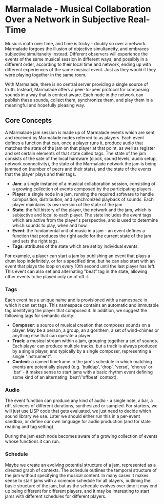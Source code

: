 # Marmalade - Musical Collaboration Over a Network in Subjective Real-Time

Music is math over time, and time is tricky - doubly so over a network. Marmalade forgoes the illusion of objective simultaneity, and embraces subjective simultaneity instead. Different observers will experience the events of the same musical session in different ways, and possibly in a different order, according to their local time and network, ending up with different experiences of the same musical event. Just as they would if they were playing together in the same room.

With Marmalade, there is no central server providing a single source of truth. Instead, Marmalade offers a peer-to-peer protocol for composing sounds in a way that is context aware. Each node in the network can publish these sounds, collect them, synchronize them, and play them in a meaningful and hopefully pleasing way.

## Core Concepts

A Marmalade jam session is made up of Marmalade events which are sent and received by Marmalade nodes referred to as players. Each event defines a function that can, once a player runs it, produce audio that matches the state of the jam on that player at that point, as well as register and set certain elements of that state called tags. The state of the jam consists of the sate of the local hardware (clock, sound levels, audio setup, network connectivity), the state of the Marmalade network the jam is being jammed on (number of peers and their stats), and the state of the events that the player plays and their tags.

- **Jam**: a single instance of a musical collaboration session, consisting of a growing collection of events composed by the participating players.
- **Player**: a single node in a jam, running the required software to handle composition, distribution, and synchronized playback of sounds. Each player maintains its own version of the state of the jam.
- **State**: the full history of the player, the network and the jam, which is subjective and local to each player. The state includes the event tags which are active from the player's perspective, and is used to determine which sounds to play, when and how.
- **Event**: the fundamental unit of music in a jam - an event defines a function that produces the right audio for the current state of the jam and sets the right tags.
- **Tags**: attributes of the state which are set by individual events.

For example, a player can start a jam by publishing an event that plays a drum loop indefinitely, or for a specified time, but he can also start with an event that plays the loop on every 10th second until the last player has left. This event can also set and alternating "beat" tag in the state, allowing other events to be played only on of off it.

### Tags

Each event has a unique name and is provisioned with a namespace in which it can set tags. This namespace contains an automatic and immutable tag identifying the player that composed it. In addition, we suggest the following tags for semantic clarity:

- **Composer**: a source of musical creation that composes sounds on a player. May be a person, a group, an algorithem, a set of wind-chimes or anything else that can operate a player.
- **Track**: a musical stream within a jam, grouping together a set of sounds. Each player can produce multiple tracks, but a track is always produced by a single player, and typically by a single composer, representing a single "instrument".
- **Context**: a named timeframe in the jam's schedule in which matching events are potentially played (e.g. 'buildup', 'drop', 'verse', 'chorus' or 'bar' - it makes sense to start jams with a basic rhythm event defining some kind of an alternating 'beat'/'offbeat' context).

### Audio

The event function can produce any kind of audio - a single note, a bar, a riff, silences of different durations, synthesized or sampled. For starters, we will just use LISP code that gets evaluated, we just need to decide which sound library we use. Later we should either run this in a per-event sandbox, or define our own language for audio production (and for state reading and tag setting).

During the jam each node becomes aware of a growing collection of events whose functions it can run.

### Schedule

Maybe we create an evolving potential structure of a jam, represented as a directed graph of contexts. The schedule outlines the temporal structure of the jam without specifying the musical content. In many cases it makes sense to start jams with a common schedule for all players, outlining the basic structure of the jam, but as the schedule evolves over time it may end up being different for different players, and it may be interesting to start jams with different schedules for different players.
